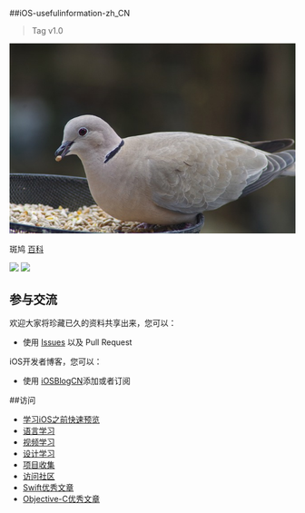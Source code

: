 ##iOS-usefulinformation-zh_CN

>Tag v1.0

![](dove-696394_640.jpg)

斑鸠 [百科](http://baike.baidu.com/subview/76660/5087567.htm)

![](https://img.shields.io/github/license/mashape/apistatus.svg)
![](https://camo.githubusercontent.com/770175f6c01d89c84a020706126a9e6399ff76c4/68747470733a2f2f696d672e736869656c64732e696f2f636f636f61706f64732f702f4b696e676669736865722e7376673f7374796c653d666c6174)

## 参与交流

欢迎大家将珍藏已久的资料共享出来，您可以：

* 使用 [Issues](https://github.com/lcepy/ios-programming-books-zh_CN/issues) 以及 Pull Request

iOS开发者博客，您可以：

* 使用 [iOSBlogCN](https://github.com/tangqiaoboy/iOSBlogCN)添加或者订阅

##访问

* [学习iOS之前快速预览](学习iOS之前的快速预览)
* [语言学习](语言)
* [视频学习](视频)
* [设计学习](设计)
* [项目收集](项目收集)
* [访问社区](社区)
* [Swift优秀文章](Swift优秀文章)
* [Objective-C优秀文章](Objective-C优秀文章)